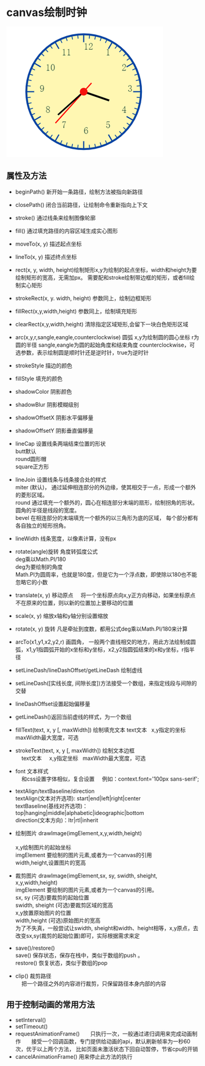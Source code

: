 # canvas绘制时钟

![](https://github.com/xueyeqing/html-demo/blob/master/Canvas-Clock/image/a.png)

## 属性及方法

  - beginPath() 新开始一条路径，绘制方法被指向新路径
  - closePath() 闭合当前路径，让绘制命令重新指向上下文
  - stroke() 通过线条来绘制图像轮廓
  - fill() 通过填充路径的内容区域生成实心图形
  - moveTo(x, y) 描述起点坐标
  - lineTo(x, y) 描述终点坐标
  - rect(x, y, width, height)绘制矩形x,y为绘制的起点坐标，width和height为要绘制矩形的宽高，无需加px。 
      需要配和stroke绘制带边框的矩形，或者fill绘制实心矩形
  - strokeRect(x, y. width, height) 参数同上，绘制边框矩形
  - fillRect(x,y,width,height) 参数同上，绘制填充矩形
  - clearRect(x,y,width,height) 清除指定区域矩形,会留下一块白色矩形区域
  - arc(x,y,r,sangle,eangle,counterclockwise) 
       圆弧 x,y为绘制圆的圆心坐标  r为圆的半径  sangle,eangle为圆的起始角度和结束角度  counterclockwise，可选参数，表示绘制圆是顺时针还是逆时针，true为逆时针
  - strokeStyle 描边的颜色   
  - fillStyle 填充的颜色
  - shadowColor 阴影颜色
  - shadowBlur 阴影模糊级别
  - shadowOffsetX 阴影水平偏移量
  - shadowOffsetY 阴影垂直偏移量
  - lineCap 设置线条两端结束位置的形状 
      <br> butt默认 <br> round圆形帽 <br> square正方形
  - lineJoin 设置线条与线条接合处的样式
      <br> miter (默认)， 通过延伸相连部分的外边缘，使其相交于一点，形成一个额外的菱形区域。
      <br> round 通过填充一个额外的，圆心在相连部分末端的扇形，绘制拐角的形状。 圆角的半径是线段的宽度。
      <br> bevel 在相连部分的末端填充一个额外的以三角形为底的区域， 每个部分都有各自独立的矩形拐角。
    
  - lineWidth 线条宽度，以像素计算，没有px
  - rotate(angle)旋转  角度转弧度公式
        <br> deg乘以Math.PI/180
        <br> deg为要绘制的角度
        <br> Math.PI为圆周率，也就是180度，但是它为一个浮点数，即使除以180也不能忽略它的小数

  - translate(x, y) 移动原点
      将一个坐标原点向x,y正方向移动，如果坐标原点不在原来的位置，则以新的位置加上要移动的位置
  - scale(x, y) 缩放x轴和y轴分别设置缩放
  - rotate(x, y) 旋转 凡是牵扯到度数，都用公式deg乘以Math.PI/180来计算

  - arcTo(x1,y1,x2,y2,r) 画圆角，
    一般两个直线相交的地方，用此方法绘制成圆弧，x1,y1指圆弧开始的x坐标和y坐标，x2,y2指圆弧结束的x和y坐标，r指半径

 - setLineDash/lineDashOffset/getLineDash 绘制虚线
 - setLineDash([实线长度, 间隙长度])方法接受一个数组，来指定线段与间隙的交替
 - lineDashOffset设置起始偏移量
 - getLineDash()返回当前虚线的样式，为一个数组

 - fillText(text, x, y [, maxWidth]) 绘制填充文本 
    text文本
    x,y指定的坐标
    maxWidth最大宽度，可选
 - strokeText(text, x, y [, maxWidth]) 绘制文本边框 <br> 
    text文本
    x,y指定坐标
    maxWidth最大宽度，可选
 - font 文本样式 <br> 
    和css设置字体相似，复合设置
    例如：context.font='100px sans-serif';

 - textAlign/textBaseline/direction <br> 
    textAlign(文本对齐选项): start|end|left|right|center 
    <br> textBaseline(基线对齐选项)：top|hanging|middle|alphabetic|ideographic|bottom 
    <br> direction(文本方向)：ltr|rtl|inherit

- 绘制图片 drawImage(imgElement,x,y,width,height) <br> 
    <br>x,y绘制图片的起始坐标
    <br>imgElement 要绘制的图片元素,或者为一个canvas的引用
    <br>width,height,设置图片的宽高

- 裁剪图片 drawImage(imgElement,sx, sy, swidth, sheight, x,y,width,height) <br> 
  imgElement 要绘制的图片元素,或者为一个canvas的引用。<br> sx, sy (可选)要裁剪的起始位置
    <br>swidth, sheight (可选)要裁剪区域的宽高
    <br>x,y放置原始图片的位置
    <br>width,height (可选)原始图片的宽高
    <br>为了不失真，一般尝试让swidth, sheight和width、height相等，x,y原点，去改变sx,sy(裁剪的起始位置)即可，实际根据需求来定

- save()/restore() <br>
    save() 保存状态，保存在栈中，类似于数组的push 。<br>restore() 恢复状态，类似于数组的pop

- clip() 裁剪路径 <br>
    把一个路径之外的内容进行裁剪，只保留路径本身内部的内容

## 用于控制动画的常用方法
-  setInterval()
-  setTimeout()
-  requestAnimationFrame()
      只执行一次，一般通过递归调用来完成动画制作
      接受一个回调函数，专门提供给动画的api，默认刷新帧率为一秒60次，优于以上两个方法，
      比如页面未激活状态下回自动暂停，节省cpu的开销
-  cancelAnimationFrame() 用来停止此方法的执行
